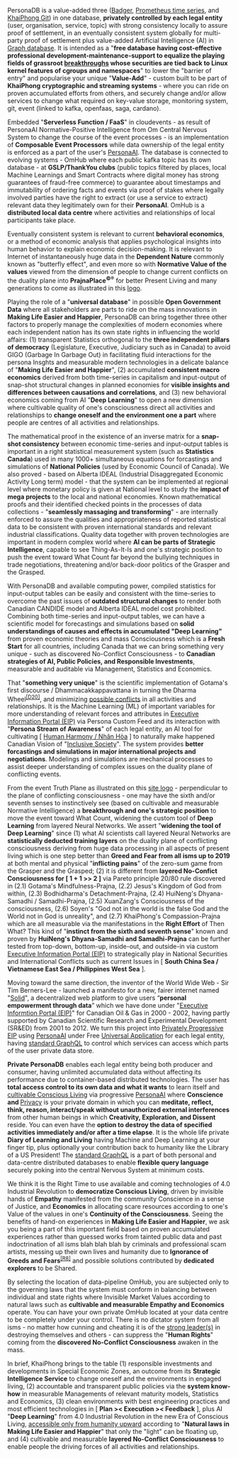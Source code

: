 PersonaDB is a value-added three (<a href="https://github.com/dgraph-io/badger" target="_blank">Badger</a>, <a href="https://github.com/prometheus" target="_blank">Prometheus time series</a>, and <a href="https://github.com/khaiphong/" target="_blank">KhaiPhong Git</a>) in one database, <b>privately controlled by each legal entity</b> (user, organisation, service, topic) with strong consistency locally to assure proof of settlement, in an eventually consistent system globally for multi-party proof of settlement plus value-added Artificial Intelligence (AI) in <a href="https://github.com/dgraph-io/" target="_blank">Graph database</a>. It is intended as a "<b>free database having cost-effective professional development-maintenance-support to equalize the playing fields of grassroot <a href="https://blog.khaiphong.io/2017/12/agent-of-changes.html#Section_3.5" target="_blank">breakthroughs</a> whose securities are tied back to Linux kernel features of cgroups and namespaces</b>" to lower the "barrier of entry" and popularise your unique "<b>Value-Add</b>" - custom built to be part of <b>KhaiPhong cryptographic and streaming systems</b> - where you can ride on proven accumulated efforts from others, and securely change and/or allow services to change what required on key-value storage, monitoring system, git, event (linked to kafka, openfaas, saga, cardano).

Embedded "<b>Serverless Function / FaaS</b>" in cloudevents - as result of PersonaAI Normative-Positive Intelligence from Om Central Nervous System to change the course of the event processes - is an implementation of <b>Composable Event Processors</b> while data ownership of the legal entity is enforced as a part of the user's <a href="https://github.com/khaiphong/personaai/" target="_blank">PersonaAI</a>. The database is connected to evolving systems - OmHub where each public kafka topic has its own database - at <b>GSLP/ThankYou clubs</b> (public topics filtered by places, local Machine Learnings and Smart Contracts where digital money has strong guarantees of fraud-free commerce) to guarantee about timestamps and immutability of ordering facts and events via proof of stakes where legally involved parties have the right to extract (or use a service to extract) relevant data they legitimately own for their <b>PersonaAI</b>. OmHub is a <b>distributed local data centre</b> where activities and relationships of local participants take place.

Eventually consistent system is relevant to current <b>behavioral economics</b>, or a method of economic analysis that applies psychological insights into human behavior to explain economic decision-making. It is relevant to Internet of instantaneously huge data in the <b>Dependent Nature</b> commonly known as "butterfly effect", and even more so with <b>Normative Value of the values</b> viewed from the dimension of people to change current conflicts on the duality plane into <b>PrajnaPlace<sup>&#169;&#174;</sup></b> for better Present Living and many generations to come as illustrated in this <a href="https://github.com/khaiphong" target="_blank">logo</a>.

Playing the role of a "<b>universal database</b>" in possible <b>Open Government Data</b> where all stakeholders are parts to ride on the mass innovations in <b>Making Life Easier and Happier</b>, PersonaDB can bring together three other factors to properly manage the complexities of modern economies where each independent nation has its own state rights in influencing the world affairs: (1) transparent Statistics orthogonal to the <b>three independent pillars of democracy</b> (Legislature, Executive, Judiciary such as in Canada) to avoid GIGO (Garbage In Garbage Out) in facilitating fluid interactions for the persona Insghts and measurable modern technologies in a delicate balance of "<b>Making Life Easier and Happier</b>", (2) accumulated <b>consistent macro economics</b> derived from both time-series in capitalism and input-output of snap-shot structural changes in planned economies for <b>visible insights and differences between causations and correlations</b>, and (3) new behavioral economics coming from AI "<b>Deep Learning</b>" to open a new dimension where cultivable quality of one's consciousness direct all activities and relationships to <b>change oneself and the environment one a part</b> where people are centres of all activities and relationships.

The mathematical proof in the existence of an inverse matrix for a <b>snap-shot consistency</b> between economic time-series and input-output tables is important in a right statistical measurement system (such as <b>Statistics Canada</b>) used in many 1000+ simultaneous equations for forcastings and simulations of <b>National Policies</b> (used by Economic Council of Canada). We also proved - based on Alberta IDEAL (Industrial Disaggregated Economic Activity Long term) model - that the system can be implemented at regional level where monetary policy is given at National level to study the <b>impact of mega projects</b> to the local and national economies. Known mathematical proofs and their identified checked points in the processes of data collections - "<b>seamlessly massaging and transforming</b>" - are internally enforced to assure the qualities and appropriateness of reported statistical data to be consistent with proven international standards and relevant industrial classifications.  Quality data together with proven technologies are important in modern complex world where <b>AI can be parts of Strategic Intelligence</b>, capable to see Thing-As-It-Is and one's strategic position to push the event toward What Count far beyond the bullying techniques in trade negotiations, threatening and/or back-door politics of the Grasper and the Grasped</b>.

With PersonaDB and available computing power, compiled statistics for input-output tables can be easily and consistent with the time-series to overcome the past issues of <b>outdated structural changes</b> to render both Canadian CANDIDE model and Alberta IDEAL model cost prohibited. Combining both time-series and input-output tables, we can have a scientific model for forecastings and simulations based on <b>solid understandings of causes and effects in accumulated "Deep Learning"</b> from proven economic theories and mass Consciousness which is a <b>Fresh Start</b> for all countries, including Canada that we can bring something very unique - such as discovered No-Conflict Consciousness - to <b>Canadian strategies of AI, Public Policies, and Responsible Investments</b>, measurable and auditable via Management, Statistics and Economics.

That "<b>something very unique</b>" is the scientific implementation of Gotama's first discourse / Dhammacakkappavattana in turning the Dharma Wheel<sup><a href="https://blog.khaiphong.io/2017/12/references.html#D20" target="_blank">[D20]</a></sup>, and minimizing <a href="https://blog.khaiphong.io/2017/12/agent-of-changes.html#Section_3.5" target="_blank">possible conflicts</a> in all activities and relationships. It is the Machine Learning (ML) of important variables for more understanding of relevant forces and attributes in <a href="https://github.com/khaiphong/eip/" target="_blank">Executive Information Portal (EIP)</a> via Persona Custom Feed and its interaction with "<b>Persona Stream of Awareness</b>" of each legal entity, an AI tool for cultivating [ <a href="https://blog.khaiphong.io/2017/12/a-light-out-of-darkness.html#Section_1.2" target="_blank">Human Harmony / Nhân Hòa</a> ] to naturally make happened Canadian Vision of "<a href="https://international.gc.ca/world-monde/issues_development-enjeux_developpement/human_rights-droits_homme/inclusion_respect.aspx?lang=eng" target="_blank">Inclusive Society</a>". The system provides <b>better forcastings and simulations in major international projects and negotiations</b>. Modelings and simulations are mechanical processes to assist deeper understanding of complex issues on the duality plane of conflicting events.

From the event Truth Plane as illustrated on this <a href="https://github.com/khaiphong" target="_blank">site logo</a> - perpendicular to the plane of conflicting consciousness - one may have the sixth and/or seventh senses to instinctively see (based on cultivable and measurable Normative Intelligence) a <b>breakthrough and one's strategic position</b> to move the event toward What Count, widening the custom tool of <b>Deep Learning</b> from layered Neural Networks. We assert "<b>widening the tool of Deep Learning</b>" since (1) what AI scientists call layered Neural Networks are <b>statistically deducted training layers</b> on the duality plane of conflicting consciousness deriving from huge data processing in all aspects of present living which is one step better than <b>Greed and Fear from all isms up to 2019</b> at both mental and physical "<b>inflicting pains</b>" of the zero-sum game from the Grasper and the Grasped; (2) it is different from <b>layered No-Confict Consciousness for [ 1 + 1 &gt;&gt; 2 ]</b> via Pareto principle 20/80 rule discovered in (2.1) Gotama's Mindfulness-Prajna, (2.2) Jesus's Kingdom of God from within, (2.3) Bodhidharma's Detachment-Prajna, (2.4) HuiNeng's Dhyana-Samadhi / Samadhi-Prajna, (2.5) XuanZang's Consciousness of the consciousness, (2.6) Soyen's "God not in the world is the false God and the World not in God is unreality", and (2.7) KhaiPhong's Compassion-Prajna which are all measurable via the manifestations in the <b>Right Effort</b> of Then What? This kind of "<b>instinct from the sixth and seventh sense</b>" known and proven by <b>HuiNeng's Dhyana-Samadhi and Samadhi-Prajna</b> can be further tested from top-down, bottom-up, inside-out, and outside-in via custom <a href="https://github.com/khaiphong/eip" target="_blank">Executive Information Portal (EIP)</a> to strategically play in National Securities and International Conflicts such as current Issues in [ <b>South China Sea / Vietnamese East Sea / Philippines West Sea</b> ].

Moving toward the same direction, the inventor of the World Wide Web - Sir Tim Berners-Lee - launched a manifesto for a new, fairer internet named "<a href="https://www.fastcompany.com/90243936/exclusive-tim-berners-lee-tells-us-his-radical-new-plan-to-upend-the-world-wide-web" target="_blank">Solid</a>", a decentralized web platform to give users “<b>personal empowerment through data</b>” which we have done under "<a href="https://blog.khaiphong.io/2017/12/a-bird-view-of-who-i-am.html#Section_3.1" target="_blank">Executive Informtion Portal (EIP)</a>" for Canadian Oil &amp; Gas in 2000 - 2002, having partly supported by Canadian Scientific Research and Experimental Development (SR&amp;ED) from 2001 to 2012. We turn this project into <a href="https://github.com/khaiphong/eip/" target="_blank">Privately Progressive EIP</a> using <a href="https://github.com/khaiphong/personaai/" target="_blank">PersonaAI</a> under Free <a href="https://github.com/khaiphong/mu/" target="_blank">Universal Application</a> for each legal entity, having <a href="https://medium.com/@leeb/introducing-the-graphql-foundation-3235d8186d6d" target="_blank">standard GraphQL</a> to control which services can access which parts of the user private data store.

<b>Private PersonaDB</b> enables each legal entity being both producer and consumer, having unlimited accumulated data without affecting its performance due to container-based distributed technologies. The user has <b>total access control to its own data and what it wants</b> to learn itself and <a href="https://blog.khaiphong.io/2017/12/nature-of-things.html#Section_2.1" target="_blank">cultivable Conscious Living</a> via progressive <a href="https://github.com/khaiphong/personaai/" target="_blank">PersonaAI</a> where <b>Conscience and </b><a href="https://www.ted.com/talks/glenn_greenwald_why_privacy_matters" target="_blank">Privacy</a> is your private domain in which you can <b>meditate, reflect, think, reason, interact/speak without unauthorized external interferences</b> from other human beings in which <b>Creativity, Exploration, and Dissent</b> reside. You can even have the <b>option to destroy the data of specified activities immediately and/or after a time elapse</b>. It is the whole life private <b>Diary of Learning and Living</b> having Machine and Deep Learning at your finger tip, plus optionally your contribution back to humanity like the Library of a US President! The <a href="https://medium.com/@leeb/introducing-the-graphql-foundation-3235d8186d6d" target="_blank">standard GraphQL</a> is a part of both personal and data-centre distributed databases to enable <b>flexible query language</b> securely poking into the central Nervous System at minimum costs. 

We think it is the Right Time to use available and coming technologies of 4.0 Industrial Revolution to <b>democratize Conscious Living</b>, driven by invisible hands of <b>Empathy</b> manifested from the community Conscience in a sense of Justice, and <b>Economics</b> in allocating scare resources according to one's Value of the values in one's <b>Continuity of the Consciousness</b>. Seeing the benefits of hand-on experiences in <b>Making Life Easier and Happier</b>, we ask you being a part of this important field based on proven accumulated experiences rather than guessed works from tainted public data and past indoctrination of all isms blah blah blah by criminals and professional scam artists, messing up their own lives and humanity due to <b>Ignorance of Greeds and Fears</b><sup><a href="https://blog.khaiphong.io/2017/12/references.html#R8" target="_blank">[R8]</a></sup> and possible solutions contributed by <b>dedicated explorers</b> to be Shared.

By selecting the location of data-pipeline OmHub, you are subjected only to the governing laws that the system must conform in balancing between individual and state rights where Invisible Market Values according to natural laws such as <b>cultivable and measurable Empathy and Economics</b> operate. You can have your own private OmHub located at your data centre to be completely under your control. There is no dictator system from all isms - no matter how cunning and cheating it is of the <a href="https://blog.khaiphong.io/2017/12/references.html#R8" target="_blank">strong leader(s)</a> in destroying themselves and others - can suppress the "<b>Human Rights</b>" coming from the <b>discovered No-Conflict Consciousness</b> awaken in the mass.

In brief, KhaiPhong brings to the table (1) responsible investments and developments in Special Economic Zones, an outcome from its <b>Strategic Intelligence Service</b> to change oneself and the environments in engaged living, (2) accountable and transparent public policies via the <b>system know-how</b> in measurable Managements of relevant maturity models, Statistics and Economics, (3) clean environments with best engineering practices and most efficient technologies in [ <b>Plan &gt;&lt; Execution &gt;&lt; Feedback</b> ], plus AI "<b>Deep Learning</b>" from 4.0 Industrial Revolution in the new Era of Conscious Living, <a href="https://blog.khaiphong.io/2017/12/right-mindfulness.html" target="_blank">accessible only from humanity upward</a> according to "<b>Natural laws in Making Life Easier and Happier</b>" that only the "light" can be floating up, and (4) cultivable and measurable <b>layered No-Conflict Consciousness</b> to enable people the driving forces of all activities and relationships.

